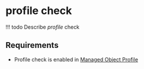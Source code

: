 # profile check

<!-- prettier-ignore -->
!!! todo
    Describe *profile* check

## Requirements

* Profile check is enabled in [Managed Object Profile](../concepts/managed-object-profile/index.md)
